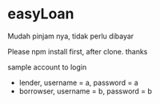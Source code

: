 # easyLoan
Mudah pinjam nya, tidak perlu dibayar

Please npm install first, after clone. thanks

sample account to login
- lender, username = a, password = a
- borrowser, username = b, password = b
